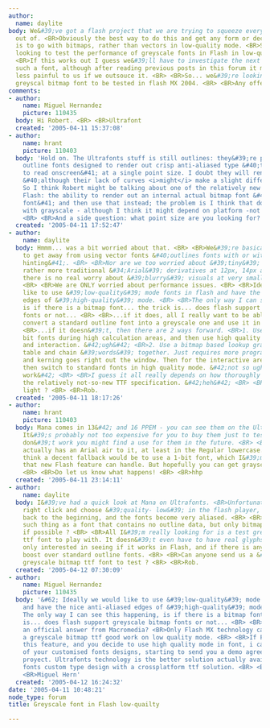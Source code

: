 ```yaml
---
author:
  name: daylite
body: We&#39;ve got a flash project that we are trying to squeeze every cpu cycle
  out of. <BR>Obviously the best way to do this and get any form or decent quality,
  is to go with bitmaps, rather than vectors in low-quality mode. <BR>So we&#39;re
  looking to test the performance of greyscale fonts in Flash in low-quailty mode.
  <BR>If this works out I guess we&#39;ll have to investigate the next steps of building
  such a font, although after reading previous posts in this forum it might be a lot
  less painful to us if we outsouce it. <BR> <BR>So... we&#39;re looking for a demo
  greyscal bitmap font to be tested in flash MX 2004. <BR> <BR>Any offers ?
comments:
- author:
    name: Miguel Hernandez
    picture: 110435
  body: Hi Robert. <BR> <BR>Ultrafont
  created: '2005-04-11 15:37:08'
- author:
    name: hrant
    picture: 110403
  body: 'Hold on. The Ultrafonts stuff is still outlines: they&#39;re pixelfonts,
    outline fonts designed to render out crisp anti-aliased type &#40;the best stuff
    to read onscreen&#41; at a single point size. I doubt they will render out faster
    &#40;although their lack of curves <i>might</i> make a slight difference&#41;.
    So I think Robert might be talking about one of the relatively new features of
    Flash: the ability to render out an internal actual bitmap font &#40;from an outline
    font&#41; and then use that instead; the problem is I think that doesn&#39;t work
    with grayscale - although I think it might depend on platform -not sure though.
    <BR> <BR>And a side question: what point size are you looking for? <BR> <BR>hhp'
  created: '2005-04-11 17:52:47'
- author:
    name: daylite
  body: Hmmm... was a bit worried about that. <BR> <BR>We&#39;re basically trying
    to get away from using vector fonts &#40;outlines fonts with or without &#39;clever&#39;
    hinting&#41;. <BR> <BR>Nor are we too worried about &#39;tiny&#39; fonts, but
    rather more traditional &#34;Arial&#39; derivatives at 12px, 14px and 18px. So
    there is no real worry about &#39;blurry&#39; visuals at very small font sizes.
    <BR> <BR>We are ONLY worried about performance issues. <BR> <BR>Ideally we would
    like to use &#39;low-quality&#39; mode fonts in flash and have the nice anti-aliased
    edges of &#39;high-quality&#39; mode. <BR> <BR>The only way I can see this happening,
    is if there is a bitmap font... the trick is... does flash support greyscale bitmap
    fonts or not... <BR> <BR>...if it does, all I really want to be able to do is
    convert a standard outline font into a greyscale one and use it in Flash. <BR>
    <BR>...if it doesn&#39;t, then there are 2 ways forward. <BR>1. Use standard 1
    bit fonts during high calculation areas, and then use high quality mode for notifications
    and interaction. &#42;ugh&#42; <BR>2. Use a bitmap based lookup graphic element
    table and chain &#39;words&#39; together. Just requires more programming I guess,
    and kerning goes right out the window. Then for the interactive areas, I would
    then switch to standard fonts in high quality mode. &#42;not so ugh, just more
    work&#42; <BR> <BR>I guess it all really depends on how thoroughly flash has embraced
    the relatively not-so-new TTF specification. &#42;heh&#42; <BR> <BR>Any further
    light ? <BR> <BR>Rob.
  created: '2005-04-11 18:17:26'
- author:
    name: hrant
    picture: 110403
  body: Mana comes in 13&#42; and 16 PPEM - you can see them on the Ultrafonts site.
    It&#39;s probably not too expensive for you to buy them just to test; and if they
    don&#39;t work you might find a use for them in the future. <BR> <BR>&#42; Which
    actually has an Arial air to it, at least in the Regular lowercase. <BR> <BR>I
    think a decent fallback would be to use a 1-bit font, which I&#39;m pretty sure
    that new Flash feature can handle. But hopefully you can get grayscale to work.
    <BR> <BR>Do let us know what happens! <BR> <BR>hhp
  created: '2005-04-11 23:14:11'
- author:
    name: daylite
  body: I&#39;ve had a quick look at Mana on Ultrafonts. <BR>Unfortunately if you
    right click and choose &#39;quality- low&#39; in the flash player, we go straight
    back to the beginning, and the fonts become very aliased. <BR> <BR>Is there no
    such thing as a font that contains no outline data, but only bitmap data ? <BR>Greyscale
    if possible ? <BR> <BR>All I&#39;m really looking for is a test greyscale bitmap
    ttf font to play with. It doesn&#39;t even have to have real glyphs in it. We&#39;re
    only interested in seeing if it works in Flash, and if there is any performance
    boost over standard outline fonts. <BR> <BR>Can anyone send us a &#39;demo&#39;
    greyscale bitmap ttf font to test ? <BR> <BR>Rob.
  created: '2005-04-12 07:30:09'
- author:
    name: Miguel Hernandez
    picture: 110435
  body: '&#62; Ideally we would like to use &#39;low-quality&#39; mode fonts in flash
    and have the nice anti-aliased edges of &#39;high-quality&#39; mode.  <BR> <BR>&#62;
    The only way I can see this happening, is if there is a bitmap font... the trick
    is... does flash support greyscale bitmap fonts or not... <BR> <BR>- Did you receive
    an official answer from Macromedia? <BR>Only Flash MX technology can really guarantee
    a greyscale bitmap ttf good work on low quality mode. <BR> <BR>If Flash dont support
    this feature, and you decide to use high quality mode in font, i can do the development
    of your customised fonts designs, starting to send you a demo agreement for the
    proyect. Ultrafonts technology is the better solution actually available for greyscale
    fonts custom type design with a crossplatform ttf solution. <BR> <BR>Best, <BR>
    <BR>Miguel Hern'
  created: '2005-04-12 16:24:32'
date: '2005-04-11 10:48:21'
node_type: forum
title: Greyscale font in Flash low-quailty

---
```

